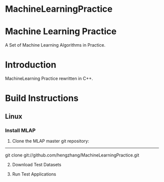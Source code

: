 # MachineLearningPractice
Machine Learning Practice
============
A Set of Machine Learning Algorithms in Practice.


Introduction
============

MachineLearning Practice rewritten in C++.

Build Instructions
==================

## Linux

### Install MLAP
1. Clone the MLAP master git repository:
------------

git clone git://github.com/hengzhang/MachineLearningPractice.git

2. Download Test Datasets

3. Run Test Applications
